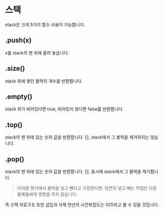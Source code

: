 스택
=======

stack은 크게 5가지 함수 사용이 가능합니다.  

.push(x)
-----
x를 stack의 맨 위에 올려 놓습니다.  


.size()
-----
stack 위에 쌓인 블럭의 개수를 반환합니다.  


.empty()
-----
stack 위가 비어있다면 true, 비어있지 않다면 false를 반환합니다.  


.top()
----
stack의 맨 위에 있는 숫자 값을 반환합니다. 단, stack에서 그 블럭을 제거하지는 않습니다.  


.pop()
--
stack의 맨 위에 있는 숫자 값을 반환합니다. 단, 동시에 stack에서 그 블럭을 제거합니다.  





> 이처럼 젠가에서 블럭을 넣고 뺀다고 가정한다면, 당연히 넣고 빼는 작업은 다른 블록들에게 영향을 주지 않습니다.   

즉 스택 자료구조 또한 삽입과 삭제 연산의 시간복잡도는 O(1)라고 볼 수 있을 것입니다.







